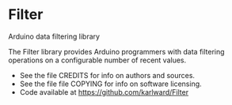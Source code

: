 Filter
======

Arduino data filtering library

The Filter library provides Arduino programmers with data filtering 
operations on a configurable number of recent values.

- See the file CREDITS for info on authors and sources.
- See the file file COPYING for info on software licensing.
- Code available at https://github.com/karlward/Filter

